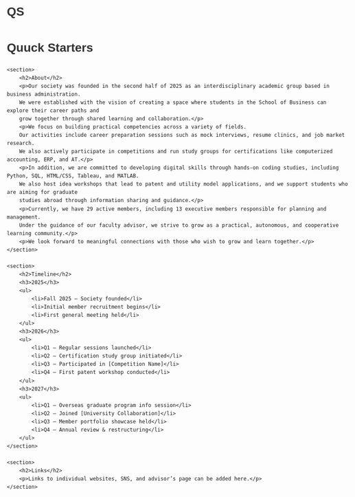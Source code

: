 # QS
<!DOCTYPE html>
<html lang="en">
<head>
    <meta charset="UTF-8">
    <title>Quuck Starters</title>
    <style>
        body { font-family: Arial, sans-serif; line-height: 1.6; padding: 40px; max-width: 800px; margin: auto; }
        h1, h2, h3 { color: #333; }
        section { margin-bottom: 40px; }
        ul { list-style-type: square; }
    </style>
</head>
<body>
    <h1>Quuck Starters</h1>

    <section>
        <h2>About</h2>
        <p>Our society was founded in the second half of 2025 as an interdisciplinary academic group based in business administration.
        We were established with the vision of creating a space where students in the School of Business can explore their career paths and
        grow together through shared learning and collaboration.</p>
        <p>We focus on building practical competencies across a variety of fields.
        Our activities include career preparation sessions such as mock interviews, resume clinics, and job market research.
        We also actively participate in competitions and run study groups for certifications like computerized accounting, ERP, and AT.</p>
        <p>In addition, we are committed to developing digital skills through hands-on coding studies, including Python, SQL, HTML/CSS, Tableau, and MATLAB.
        We also host idea workshops that lead to patent and utility model applications, and we support students who are aiming for graduate
        studies abroad through information sharing and guidance.</p>
        <p>Currently, we have 29 active members, including 13 executive members responsible for planning and management.
        Under the guidance of our faculty advisor, we strive to grow as a practical, autonomous, and cooperative learning community.</p>
        <p>We look forward to meaningful connections with those who wish to grow and learn together.</p>
    </section>

    <section>
        <h2>Timeline</h2>
        <h3>2025</h3>
        <ul>
            <li>Fall 2025 – Society founded</li>
            <li>Initial member recruitment begins</li>
            <li>First general meeting held</li>
        </ul>
        <h3>2026</h3>
        <ul>
            <li>Q1 – Regular sessions launched</li>
            <li>Q2 – Certification study group initiated</li>
            <li>Q3 – Participated in [Competition Name]</li>
            <li>Q4 – First patent workshop conducted</li>
        </ul>
        <h3>2027</h3>
        <ul>
            <li>Q1 – Overseas graduate program info session</li>
            <li>Q2 – Joined [University Collaboration]</li>
            <li>Q3 – Member portfolio showcase held</li>
            <li>Q4 – Annual review & restructuring</li>
        </ul>
    </section>

    <section>
        <h2>Links</h2>
        <p>Links to individual websites, SNS, and advisor’s page can be added here.</p>
    </section>
</body>
</html>

